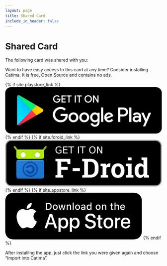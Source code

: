 ```yaml
---
layout: page
title: Shared Card
include_in_header: false
---
```


# Shared Card

The following card was shared with you:

<div id="sharedCardInfo" class="cardStyle">
    <strong id="sharedCardInfoStore"></strong>
    <p><canvas id="sharedCardInfoBarcode"></canvas></p>
    <div id="sharedCardInfoCardID"></div>
    <div id="sharedCardInfoBalance"></div>
    <div id="sharedCardInfoExpiry"></div>
    <div id="sharedCardInfoNote"></div>
</div>

Want to have easy access to this card at any time? Consider installing Catima. It is free, Open Source and contains no ads.

<div>
    {% if site.playstore_link %}
        <a class="playStoreLink" href="{{site.playstore_link}}"><img class="playStore" src="/assets/playstore.png"></a>
    {% endif %}
    {% if site.fdroid_link %}
        <a class="fdroidLink" href="{{site.fdroid_link}}"><img class="fdroid" src="/assets/fdroid.png"></a>
    {% endif %}
    {% if site.appstore_link %}
        <a class="appStoreLink" href="{{site.appstore_link}}"><img class="appStore" src="/assets/appstore.png"></a>
    {% endif %}
</div>

After installing the app, just click the link you were given again and choose “Import into Catima”.

<script src="/assets/bwip-js-min.js"></script>
<script>
    var setField = function(fieldName, value) {
        document.getElementById(`sharedCardInfo${fieldName}`).innerText = value;
    }

    if (window.location.hash) {
        var parts = decodeURIComponent(window.location.hash.substring(1)).split("&");

        // Defaults
        var data = {
            "store": null,
            "cardid": null,
            "barcodeid": null,
            "barcodetype": null,
            "balancetype": null,
            "expiry": null
        };

        parts.forEach(function(part) {
            kv = part.split("=", 2);
            console.log(kv);
            key = kv[0];
            value = decodeURIComponent(kv[1].replace(/\+/g, " "));
            console.log(key);
            console.log(value);

            data[key] = value;
        });

        innerHTML = [];
        if (data['store'] != null) {
            setField("Store", data["store"]);
        };
        if (data['barcodetype'] != null) {
            catimaToBwipMap = {
                "AZTEC": "azteccode",
                "CODABAR": "rationalizedCodabar",
                "CODE_39": "code39",
                "CODE_93": "code93",
                "CODE_128": "code128",
                "DATA_MATRIX": "datamatrix",
                "EAN_8": "ean8",
                "EAN_13": "ean13",
                "ITF": "interleaved2of5",
                "MAXICODE": "maxicode",
                "PDF_417": "pdf417",
                "QR_CODE": "qrcode",
                "RSS_14": "databarexpanded",
                "RSS_EXPANDED": "databarexpanded",
                "UPC_A": "upca",
                "UPC_E": "upce"
            }

            try {
                bwipjs.toCanvas(document.getElementById('sharedCardInfoBarcode'), {
                    bcid: catimaToBwipMap[data["barcodetype"]],
                    text: data["barcodeid"] ?? data["cardid"],
                    includetext: false,
                    backgroundcolor: "ffffff",
                    padding: 2
                });
            } catch (e) {
                // `e` may be a string or Error object
            }
        }

        if (data['cardid'] != null) {
            setField("CardID", data["cardid"]);
        };
        if (data['balance'] != null) {
            setField("Balance", `${data["balance"]} ${data["balancetype"] ?? "points"}`);
        };
        if (data['expiry'] != null) {
            setField("Expiry", new Date(parseInt(data["expiry"])).toLocaleDateString())
        };
        if (data['note'] != null) {
            setField("Note", data["note"]); 
        }
    }
</script>
